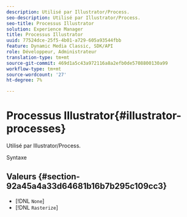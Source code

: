 ```yaml
---
description: Utilisé par Illustrator/Process.
seo-description: Utilisé par Illustrator/Process.
seo-title: Processus Illustrator
solution: Experience Manager
title: Processus Illustrator
uuid: 77524dce-25f5-4b01-a729-605a93544fbb
feature: Dynamic Media Classic, SDK/API
role: Développeur, Administrateur
translation-type: tm+mt
source-git-commit: 469d1a5c43a972116a8a2efb0de5708800130a99
workflow-type: tm+mt
source-wordcount: '27'
ht-degree: 7%

---
```



# Processus Illustrator{#illustrator-processes}

Utilisé par Illustrator/Process.

Syntaxe

## Valeurs {#section-92a45a4a33d64681b16b7b295c109cc3}

* [!DNL `None`]
* [!DNL `Rasterize`]

